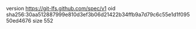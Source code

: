version https://git-lfs.github.com/spec/v1
oid sha256:30aa512887999e810d3ef3b06d21422b34ffb9a7d79c6c55e1d1f09550ed4676
size 552
